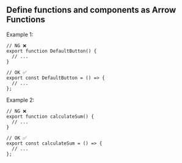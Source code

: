 ## Define functions and components as Arrow Functions

Example 1:

```tsx
// NG ❌
export function DefaultButton() {
  // ...
}

// OK ✅
export const DefaultButton = () => {
  // ...
};
```

Example 2:

```tsx
// NG ❌
export function calculateSum() {
  // ...
}

// OK ✅
export const calculateSum = () => {
  // ...
};
```
